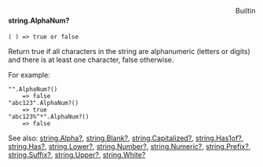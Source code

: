 <div style="float:right"><span class="builtin">Builtin</span></div>

#### string.AlphaNum?

``` suneido
( ) => true or false
```

Return true if all characters in the string are alphanumeric (letters or digits) and there is at least one character, false otherwise.

For example:

``` suneido
"".AlphaNum?()
    => false
"abc123".AlphaNum?()
    => true
"abc123%^*".AlphaNum?()
    => false
```


See also:
[string.Alpha?](<string.Alpha?.md>),
[string.Blank?](<string.Blank?.md>),
[string.Capitalized?](<string.Capitalized?.md>),
[string.Has1of?](<string.Has1of?.md>),
[string.Has?](<string.Has?.md>),
[string.Lower?](<string.Lower?.md>),
[string.Number?](<string.Number?.md>),
[string.Numeric?](<string.Numeric?.md>),
[string.Prefix?](<string.Prefix?.md>),
[string.Suffix?](<string.Suffix?.md>),
[string.Upper?](<string.Upper?.md>),
[string.White?](<string.White?.md>)
